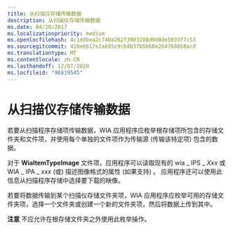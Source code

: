 ```yaml
---
title: 从扫描仪存储传输数据
description: 从扫描仪存储传输数据
ms.date: 04/20/2017
ms.localizationpriority: medium
ms.openlocfilehash: 4c1ddbea2c740a262f3903288d9d8de5033f7c53
ms.sourcegitcommit: 418e6617e2a695c9cb4b37b5b60e264760858acd
ms.translationtype: MT
ms.contentlocale: zh-CN
ms.lasthandoff: 12/07/2020
ms.locfileid: "96819545"
---
```

# <a name="transferring-data-from-scanner-storage"></a>从扫描仪存储传输数据


若要从扫描程序存储项传输数据，WIA 应用程序应枚举根存储项所包含的存储文件夹和文件项，并使用每个单独的文件项作为传输源 (传输该特定项) 包含的数据。

对于 **WiaItemTypeImage** 文件项，应用程序可以读取现有的 wia \_ IPS \_ *Xxx* 或 WIA \_ IPA \_ *xxx* (或) 描述图像格式的属性 (如果支持) 。 应用程序还可以使用此信息从扫描程序存储中选择要下载的映像。

若要将数据传输到某个扫描仪存储文件夹项，WIA 应用程序应枚举可用的存储文件夹项，选择一个文件夹或创建一个新的文件夹项，然后将数据上传到其中。

**注意**  不应允许在根存储文件夹之外使用此枚举操作。

 

 

 




